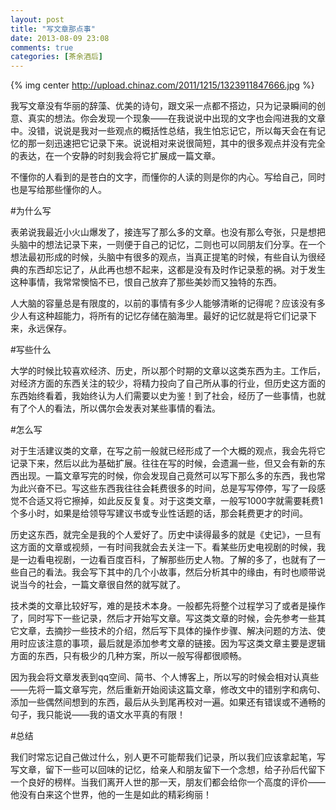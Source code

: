 ```yaml
---
layout: post
title: "写文章那点事"
date: 2013-08-09 23:08
comments: true
categories: [茶余酒后]
---
```


{% img center http://upload.chinaz.com/2011/1215/1323911847666.jpg %}

我写文章没有华丽的辞藻、优美的诗句，跟文采一点都不搭边，只为记录瞬间的创意、真实的想法。你会发现一个现象——在我说说中出现的文字也会闯进我的文章中。没错，说说是我对一些观点的概括性总结，我生怕忘记它，所以每天会在有记忆的那一刻迅速把它记录下来。说说相对来说很简短，其中的很多观点并没有完全的表达，在一个安静的时刻我会将它扩展成一篇文章。

不懂你的人看到的是苍白的文字，而懂你的人读的则是你的内心。写给自己，同时也是写给那些懂你的人。

<!--more-->

#为什么写

表弟说我最近小火山爆发了，接连写了那么多的文章。也没有那么夸张，只是想把头脑中的想法记录下来，一则便于自己的记忆，二则也可以同朋友们分享。在一个想法最初形成的时候，头脑中有很多的观点，当真正提笔的时候，有些自认为很经典的东西却忘记了，从此再也想不起来，这都是没有及时作记录惹的祸。对于发生这种事情，我常常懊恼不已，恨自己放弃了那些美妙而又独特的东西。

人大脑的容量总是有限度的，以前的事情有多少人能够清晰的记得呢？应该没有多少人有这种超能力，将所有的记忆存储在脑海里。最好的记忆就是将它们记录下来，永远保存。


#写些什么

大学的时候比较喜欢经济、历史，所以那个时期的文章以这类东西为主。工作后，对经济方面的东西关注的较少，将精力投向了自己所从事的行业，但历史这方面的东西始终看着，我始终认为人们需要以史为鉴！到了社会，经历了一些事情，也就有了个人的看法，所以偶尔会发表对某些事情的看法。


#怎么写

对于生活建议类的文章，在写之前一般就已经形成了一个大概的观点，我会先将它记录下来，然后以此为基础扩展。往往在写的时候，会遗漏一些，但又会有新的东西出现。一篇文章写完的时候，你会发现自己竟然可以写下那么多的东西，我也常为此兴奋不已。写这些东西我往往会耗费很多的时间，总是写写停停，写了一段感觉不合适又将它擦掉，如此反反复复。对于这类文章，一般写1000字就需要耗费1个多小时，如果是给领导写建议书或专业性话题的话，那会耗费更才的时间。

历史这东西，就完全是我的个人爱好了。历史中读得最多的就是《史记》，一旦有这方面的文章或视频，一有时间我就会去关注一下。看某些历史电视剧的时候，我是一边看电视剧，一边看百度百科，了解那些历史人物。了解的多了，也就有了一些自己的看法。我会写下其中的几个小故事，然后分析其中的缘由，有时也顺带说说当今的社会，一篇文章很自然的就写就了。

技术类的文章比较好写，难的是技术本身。一般都先将整个过程学习了或者是操作了，同时写下一些记录，然后才开始写文章。写这类文章的时候，会先参考一些其它文章，去摘抄一些技术的介绍，然后写下具体的操作步骤、解决问题的方法、使用时应该注意的事项，最后就是添加参考文章的链接。因为写这类文章主要是逻辑方面的东西，只有极少的几种方案，所以一般写得都很顺畅。

因为我会将文章发表到qq空间、简书、个人博客上，所以写的时候会相对认真些——先将一篇文章写完，然后重新开始阅读这篇文章，修改文中的错别字和病句、添加一些偶然间想到的东西，最后从头到尾再校对一遍。如果还有错误或不通畅的句子，我只能说——我的语文水平真的有限！


#总结

我们时常忘记自己做过什么，别人更不可能帮我们记录，所以我们应该拿起笔，写写文章，留下一些可以回味的记忆，给亲人和朋友留下一个念想，给子孙后代留下一个良好的榜样。当我们离开人世的那一天，朋友们都会给你一个高度的评价——他没有白来这个世界，他的一生是如此的精彩绚丽！